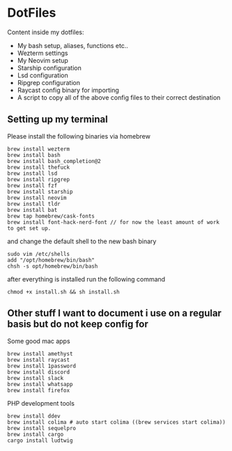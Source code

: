 DotFiles
==============

Content inside my dotfiles:

* My bash setup, aliases, functions etc..
* Wezterm settings
* My Neovim setup
* Starship configuration
* Lsd configuration
* Ripgrep configuration
* Raycast config binary for importing
* A script to copy all of the above config files to their correct destination

## Setting up my terminal

Please install the following binaries via homebrew

```
brew install wezterm
brew install bash
brew install bash_completion@2
brew install thefuck
brew install lsd
brew install ripgrep
brew install fzf
brew install starship
brew install neovim
brew install tldr
brew install bat
brew tap homebrew/cask-fonts
brew install font-hack-nerd-font // for now the least amount of work to get set up.
```

and change the default shell to the new bash binary

```
sudo vim /etc/shells
add "/opt/homebrew/bin/bash"
chsh -s opt/homebrew/bin/bash
```

after everything is installed run the following command

``` chmod +x install.sh && sh install.sh ```

## Other stuff I want to document i use on a regular basis but do not keep config for

Some good mac apps

```
brew install amethyst
brew install raycast
brew install 1password
brew install discord
brew install slack
brew install whatsapp
brew install firefox
```

PHP development tools

```
brew install ddev
brew install colima # auto start colima ((brew services start colima))
brew install sequelpro
brew install cargo
cargo install ludtwig
```

